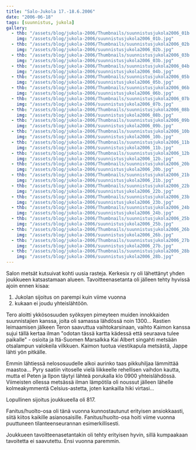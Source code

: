 ```yaml
---
title: "Salo-Jukola 17.-18.6.2006"
date: "2006-06-18"
tags: [suunnistus, jukola]
gallery:
  - thb: "/assets/blog/jukola-2006/Thumbnails/suunnistusjukola2006_01b.jpg"
    img: "/assets/blog/jukola-2006/suunnistusjukola2006_01b.jpg"
  - thb: "/assets/blog/jukola-2006/Thumbnails/suunnistusjukola2006_02b.jpg"
    img: "/assets/blog/jukola-2006/suunnistusjukola2006_02b.jpg"
  - thb: "/assets/blog/jukola-2006/Thumbnails/suunnistusjukola2006_03b.jpg"
    img: "/assets/blog/jukola-2006/suunnistusjukola2006_03b.jpg"
  - thb: "/assets/blog/jukola-2006/Thumbnails/suunnistusjukola2006_04b.jpg"
    img: "/assets/blog/jukola-2006/suunnistusjukola2006_04b.jpg"
  - thb: "/assets/blog/jukola-2006/Thumbnails/suunnistusjukola2006_05b.jpg"
    img: "/assets/blog/jukola-2006/suunnistusjukola2006_05b.jpg"
  - thb: "/assets/blog/jukola-2006/Thumbnails/suunnistusjukola2006_06b.jpg"
    img: "/assets/blog/jukola-2006/suunnistusjukola2006_06b.jpg"
  - thb: "/assets/blog/jukola-2006/Thumbnails/suunnistusjukola2006_07b.jpg"
    img: "/assets/blog/jukola-2006/suunnistusjukola2006_07b.jpg"
  - thb: "/assets/blog/jukola-2006/Thumbnails/suunnistusjukola2006_08b.jpg"
    img: "/assets/blog/jukola-2006/suunnistusjukola2006_08b.jpg"
  - thb: "/assets/blog/jukola-2006/Thumbnails/suunnistusjukola2006_09b.jpg"
    img: "/assets/blog/jukola-2006/suunnistusjukola2006_09b.jpg"
  - thb: "/assets/blog/jukola-2006/Thumbnails/suunnistusjukola2006_10b.jpg"
    img: "/assets/blog/jukola-2006/suunnistusjukola2006_10b.jpg"
  - thb: "/assets/blog/jukola-2006/Thumbnails/suunnistusjukola2006_11b.jpg"
    img: "/assets/blog/jukola-2006/suunnistusjukola2006_11b.jpg"
  - thb: "/assets/blog/jukola-2006/Thumbnails/suunnistusjukola2006_12b.jpg"
    img: "/assets/blog/jukola-2006/suunnistusjukola2006_12b.jpg"
  - thb: "/assets/blog/jukola-2006/Thumbnails/suunnistusjukola2006_20b.jpg"
    img: "/assets/blog/jukola-2006/suunnistusjukola2006_20b.jpg"
  - thb: "/assets/blog/jukola-2006/Thumbnails/suunnistusjukola2006_21b.jpg"
    img: "/assets/blog/jukola-2006/suunnistusjukola2006_21b.jpg"
  - thb: "/assets/blog/jukola-2006/Thumbnails/suunnistusjukola2006_22b.jpg"
    img: "/assets/blog/jukola-2006/suunnistusjukola2006_22b.jpg"
  - thb: "/assets/blog/jukola-2006/Thumbnails/suunnistusjukola2006_23b.jpg"
    img: "/assets/blog/jukola-2006/suunnistusjukola2006_23b.jpg"
  - thb: "/assets/blog/jukola-2006/Thumbnails/suunnistusjukola2006_24b.jpg"
    img: "/assets/blog/jukola-2006/suunnistusjukola2006_24b.jpg"
  - thb: "/assets/blog/jukola-2006/Thumbnails/suunnistusjukola2006_25b.jpg"
    img: "/assets/blog/jukola-2006/suunnistusjukola2006_25b.jpg"
  - thb: "/assets/blog/jukola-2006/Thumbnails/suunnistusjukola2006_26b.jpg"
    img: "/assets/blog/jukola-2006/suunnistusjukola2006_26b.jpg"
  - thb: "/assets/blog/jukola-2006/Thumbnails/suunnistusjukola2006_27b.jpg"
    img: "/assets/blog/jukola-2006/suunnistusjukola2006_27b.jpg"
  - thb: "/assets/blog/jukola-2006/Thumbnails/suunnistusjukola2006_28b.jpg"
    img: "/assets/blog/jukola-2006/suunnistusjukola2006_28b.jpg"
---
```


Salon metsät kutsuivat kohti uusia rasteja. Kerkesix ry oli lähettänyt
yhden joukkueen katsastamaan alueen. Tavoitteenasetanta oli jälleen
tehty hyvissä ajoin ennen kisaa:

1.  Jukolan sijoitus on parempi kuin viime vuonna
2.  kukaan ei joudu yhteislähtöön.

Tero aloitti ykkösosuuden syöksyen pimeyteen muiden innokkaiden
suunnistajien kanssa, joita oli samassa lähdössä noin 1300... Rastien
leimaamisen jälkeen Teron saavuttua vaihtokarsinaan, vaihto Kaimon
kanssa sujui tällä kertaa ilman "odotan tässä kartta kädessä että
seuraava tulee paikalle" - osioita ja Itä-Suomen Marsalkka Kai Albert
singahti metsään otsalampun valokeila vilkkuen. Kaimon tuotua
viestikapula metsästä, Jappe lähti yön pitkälle.

Emmin lähtiessä nelososuudelle alkoi aurinko taas pikkuhiljaa lämmittää
maastoa... Pyry saatiin vitoselle vielä liikkeelle rehellisen vaihdon
kautta, mutta el Peten ja Ilpon täytyi lähteä porukalla klo 0900
yhteislähdössä. Viimeisten ollessa metsässä ilman lämpötila oli noussut
jälleen lähelle kolmeakymmentä Celsius-astetta, joten kankailla hiki
virtasi...

Lopullinen sijoitus joukkueella oli 817.

Fanitus/huolto-osa oli tänä vuonna kunnostautunut erityisen
ansiokkaasti, siitä kiitos kaikille asianosaisille. Fanitus/huolto-osa
hoiti viime vuonna puuttuneen tilanteenseurannan esimerkillisesti.

Joukkueen tavoitteenasetantakin oli tehty erityisen hyvin, sillä
kumpaakaan tavoitetta ei saavutettu. Ensi vuonna paremmin.
